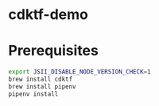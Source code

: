 # cdktf-demo

# Prerequisites
```bash
export JSII_DISABLE_NODE_VERSION_CHECK=1
brew install cdktf
brew install pipenv
pipenv install
```